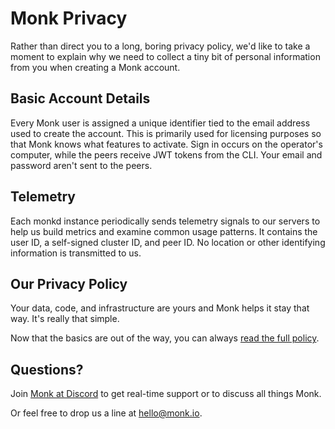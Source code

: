 # Monk Privacy

Rather than direct you to a long, boring privacy policy, we'd like to take a moment to explain why we need to collect a tiny bit of personal information from you when creating a Monk account.

## Basic Account Details

Every Monk user is assigned a unique identifier tied to the email address used to create the account. This is primarily used for licensing purposes so that Monk knows what features to activate. Sign in occurs on the operator's computer, while the peers receive JWT tokens from the CLI. Your email and password aren't sent to the peers.

## Telemetry

Each monkd instance periodically sends telemetry signals to our servers to help us build metrics and examine common usage patterns. It contains the user ID, a self-signed cluster ID, and peer ID. No location or other identifying information is transmitted to us.

## Our Privacy Policy

Your data, code, and infrastructure are yours and Monk helps it stay that way. It's really that simple.

Now that the basics are out of the way, you can always [read the full policy](https://monk.io/privacy-policy).

## Questions?

Join [Monk at Discord](https://discord.gg/WxDzaKe) to get real-time support or to discuss all things Monk.

Or feel free to drop us a line at <hello@monk.io>.